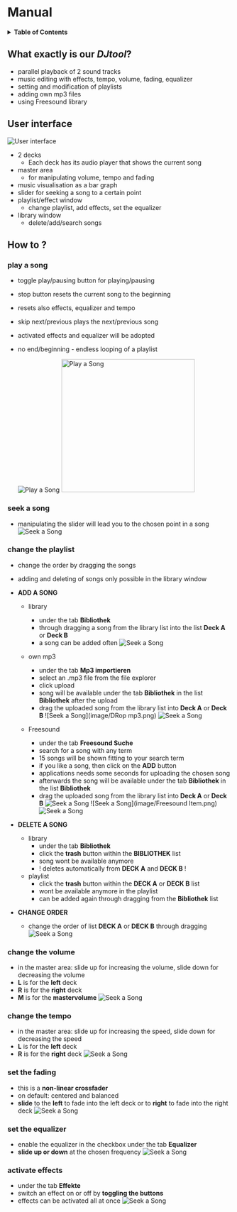 # Manual

<details>
<summary><strong>Table of Contents</strong></summary>

<!-- toc -->

- [What exactly is our *DJtool*?](#what-exactly-is-our-djtool)
- [User interface](#user-interface)
- [How to ?](#how-to-)
  * [play a song](#play-a-song)
  * [seek a song](#seek-a-song)
  * [change the playlist](#change-the-playlist)
  * [change the volume](#change-the-volume)
  * [change the tempo](#change-the-tempo)
  * [set the fading](#set-the-fading)
  * [set the equalizer](#set-the-equalizer)
  * [activate effects](#activate-effects)

<!-- tocstop -->

</details>

## What exactly is our *DJtool*?

- parallel playback of 2 sound tracks
- music editing with effects, tempo, volume, fading, equalizer
- setting and modification of playlists
- adding own mp3 files
- using Freesound library

## User interface
![User interface](image/app.png)

- 2 decks
  - Each deck has its audio player that shows the current song
- master area
  - for manipulating volume, tempo and fading
- music visualisation as a bar graph
- slider for seeking a song to a certain point
- playlist/effect window
  - change playlist, add effects, set the equalizer
- library window
  - delete/add/search songs

## How to ?

### play a song
- toggle play/pausing button for playing/pausing
- stop button resets the current song to the beginning
- resets also effects, equalizer and tempo
- skip next/previous plays the next/previous song
- activated effects and equalizer will be adopted
- no end/beginning - endless looping of a playlist

  ![Play a Song](image/playSong.png)
  <img src="image/playSong.png" width="300px" alt="Play a Song"/>

### seek a song
- manipulating the slider will lead you to the chosen point in a song
  ![Seek a Song](image/seek.png)

### change the playlist
- change the order by dragging the songs
- adding and deleting of songs only possible in the library window
- **ADD A SONG**
  - library
    - under the tab **Bibliothek**
    - through dragging a song from the library list into the list **Deck A** or **Deck B**
    - a song can be added often
      ![Seek a Song](image/changePlaylist.png)
  - own mp3
    - under the tab **Mp3 importieren**
    - select an .mp3 file from the file explorer
    - click upload
    - song will be available under the tab **Bibliothek** in the list **Bibliothek** after the upload
    -  drag the uploaded song from the library list into  **Deck A** or **Deck B**
       ![Seek a Song](image/DRop mp3.png)
       ![Seek a Song](image/SongAddBib.png)

  - Freesound
    - under the tab **Freesound Suche**
    - search for a song with any term
    - 15 songs will be shown fitting to your search term
    - if you like a song, then click on the **ADD** button
    - applications needs some seconds for uploading the chosen song
    - afterwards the song will be available under the tab **Bibliothek** in the list **Bibliothek**
    -  drag the uploaded song from the library list into  **Deck A** or **Deck B**
       ![Seek a Song](image/Freesound.png)
       ![Seek a Song](image/Freesound Item.png)
       ![Seek a Song](image/FreesoundItemAddBib.png)

- **DELETE A SONG**
  - library
    - under the tab **Bibliothek**
    - click the **trash** button within the **BIBLIOTHEK** list
    - song wont be available anymore
    - ! deletes automatically from **DECK A** and **DECK B** !
  - playlist
    - click the **trash** button within the **DECK A** or **DECK B** list
    - wont be available anymore in the playlist
    - can be added again through dragging from the **Bibliothek** list
- **CHANGE ORDER**
  - change the order of list **DECK A** or **DECK B** through dragging
    ![Seek a Song](image/playlist.png)


### change the volume
- in the master area: slide up for increasing the volume, slide down for decreasing the volume
- **L** is for the **left** deck
- **R** is for the **right** deck
- **M** is for the **mastervolume**
  ![Seek a Song](image/Volume.png)

### change the tempo
- in the master area: slide up for increasing the speed, slide down for decreasing the speed
- **L** is for the **left** deck
- **R** is for the **right** deck
  ![Seek a Song](image/Tempo.png)


### set the fading
- this is a **non-linear crossfader**
- on default: centered and balanced
- **slide** to the **left** to fade into the left deck or to **right** to fade into the right deck
  ![Seek a Song](image/Fading.png)

### set the equalizer
- enable the equalizer in the checkbox under the tab **Equalizer**
- **slide up or down** at the chosen frequency
  ![Seek a Song](image/EQ.png)

### activate effects
- under the tab **Effekte**
- switch an effect on or off by **toggling the buttons**
- effects can be activated all at once
  ![Seek a Song](image/FX.png)

